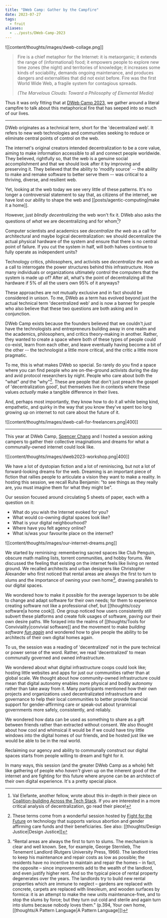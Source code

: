 ```yaml
---
title: "DWeb Camp: Gather by the Campfire"
date: 2023-07-27
tags:
  - fruit
aliases:
  - ../posts/DWeb-Camp-2023
---
```


![[content/thoughts/images/dweb-collage.png]]

> Fire is a chief metaphor for the Internet: it is metaorganic; it extends the range of (informational) food; it empowers people to explore new time zones (the night) and territories of knowledge; it increases some kinds of sociability, demands ongoing maintenance, and produces dangers and externalities that did not exist before. Fire was the first World Wide Web, a fragile system for contagious spreads.
>
> _(The Marvelous Clouds: Toward a Philosophy of Elemental Media)_

Thus it was only fitting that at [DWeb Camp 2023](https://dwebcamp.org/), we gather around a literal campfire to talk about this metaphorical fire that has seeped into so much of our lives.

---

DWeb originates as a technical term, short for the 'decentralized web'. It refers to new web technologies and communities seeking to reduce or eliminate central points of control on the web.

The internet's original creators intended decentralization to be a core value, aiming to make information accessible to all and connect people worldwide. They believed, rightfully so, that the web is a genuine social accomplishment and that we should look after it by improving and preserving it. They believed that the ability to 'modify source' -- the ability to make and remake software to better serve them -- was critical to a thriving, diverse, and resilient web.

Yet, looking at the web today we see very little of these patterns. It's no longer a controversial statement to say that, as citizens of the internet, we have lost our ability to shape the web and [[posts/agentic-computing|make it a home]].

However, just _blindly decentralizing_ the web won't fix it. DWeb also asks the questions of _what_ we are decentralizing and for whom[^1]?

[^1]: Val Elefante, another fellow, wrote about this in-depth in their piece on [Coalition-building Across the Tech Stack](https://valelefante.substack.com/p/dweb-camp-2023-coalition-building). If you are interested in a more critical analysis of decentralization, go read their piece!

Computer scientists and academics see _decentralize the web_ as a call for architectural and maybe logical decentralization: we should decentralize the actual physical hardware of the system and ensure that there is no central point of failure. If you cut the system in half, will both halves continue to fully operate as independent units?

Technology critics, philosophers, and activists see _decentralize the web_ as a call to interrogate the power structures behind this infrastructure. How many individuals or organizations ultimately control the computers that the system is made up of? After all, what's the point of decentralizing all the hardware if 5% of all the users own 95% of it anyways?

These approaches are not mutually exclusive and in fact should be considered in unison. To me, DWeb as a term has evolved beyond just the actual technical term 'decentralized web' and is now a banner for people who also believe that these two questions are both asking and in conjunction.

DWeb Camp exists because the founders believed that we couldn't _just_ have the technologists and entrepreneurs building away in one realm and the academics, philosophers, and critics theory-making in another. Rather, they wanted to create a space where both of these types of people could co-exist, learn from each other, and leave eventually having become a bit of the other -- the technologist a little more critical, and the critic a little more pragmatic.

To me, this is what makes DWeb so special. So rarely do you find a space where you can find people who are on-the-ground activists during the day and avid protocol researchers by night. People who care about both the "what" _and_ the "why"[^2]. These are people that don't just preach the gospel of 'decentralization good', but themselves live in contexts where these values _actually_ make a tangible difference in their lives.

[^2]: These terms come from a wonderful session hosted by [Fight for the Future](https://www.fightforthefuture.org/) on technology that supports various abortion and gender affirming care funds and their beneficiaries. See also: [[thoughts/Design Justice|Design Justice]]

And, perhaps most importantly, they know how to do it all while being kind, empathetic, and quirky in the way that you know they've spent too long growing up on internet to not care about the future of it.

![[content/thoughts/images/dweb-call-for-freelancers.png|400]]

---

This year at DWeb Camp, [Spencer Chang](https://spencerchang.me) and I hosted a session asking campers to gather their collective imaginations and dreams for what a communally-owned internet could look like.

![[content/thoughts/images/dweb2023-workshop.png|400]]

We have a lot of dystopian fiction and a lot of reminiscing, but not a lot of forward-looking dreams for the web. Dreaming is an important piece of fiction that rallies people to articulate a vision they want to make a reality. In hosting this session, we recall Ruha Benjamin: "to see things as they really are, you must imagine them for what they might be".

Our session focused around circulating 5 sheets of paper, each with a question on it:

- What do you wish the Internet evoked for you?
- What would co-owning digital spaces look like?
- What is your digital neighbourhood?
- Where have you felt agency online?
- What is/was your favourite place on the internet?

![[content/thoughts/images/our-internet-dreams.png]]

We started by reminising: remembering sacred spaces like Club Penguin, obscure math mailing lists, torrent communities, and hobby forums. We discussed the feeling that existing on the internet feels like living on rented ground. We recalled architects and urban designers like Christopher Alexander who first noticed that rental areas are always the first to turn to slums and the importance of owning your own home[^3], drawing parallels to our digital spaces.

[^3]: “Rental areas are always the first to turn to slums. The mechanism is clear and well known. See, for example, George Sternlieb, The Tenement Landlord (Rutgers University Press, 1966). The landlord tries to keep his maintenance and repair costs as low as possible; the residents have no incentive to maintain and repair the homes – in fact, the opposite – since improvements add to the wealth of the landlord, and even justify higher rent. And so the typical piece of rental property degenerates over the years. The landlords try to build new rental properties which are immune to neglect – gardens are replaced with concrete, carpets are replaced with lineoleum, and wooden surfaces by formica: it is an attempt to make the new units maintenance-free, and to stop the slums by force; but they turn out cold and sterile and again turn into slums because nobody loves them.” (p.394, Your own home, [[thoughts/A Pattern Language|A Pattern Language]])

We wondered how to make it possible for the average layperson to be able to change and adapt software for their own needs; for them to experience creating software not like a professional chef, but [[thoughts/cozy software|a home cook]]. One group noticed how users consistently still subvert these platforms and create folk usages of software, paving our their own desire paths. We forayed into the realms of [[thoughts/Tools for Conviviality|convivial software]] and the movement to make _building software [fun again](https://notes.mmm.page/paper)_ and wondered how to give people the ability to be architects of their own digital homes again.

To us, the session was a reading of 'decentralized' not in the pure technical or power sense of the word. Rather, we read 'decentralized' to mean communally governed and owned infrastructure.

We wondered about what digital infrastructure coops could look like; hosting little websites and apps for just our communities rather than at global scale. We thought about how community-owned infrastructure could mean that digital autonomy enables more physical and bodily autonomy rather than take away from it. Many participants mentioned how their own projects and organizations used decentralizated infrastructure and governance to help their local communities to better provide financial support for gender-affirming care or speak-out about tyrannical governments more safely, consistently, and reliably.

We wondered how data can be used as something to share as a gift between friends rather than extracted without consent. We also thought about how cool and whimsical it would be if we could have tiny little windows into the digital homes of our friends, and be hosted just like we would be able to be in the real world.

Reclaiming our agency and ability to communally construct our digital spaces starts from people willing to dream and fight for it.

In many ways, this session (and the greater DWeb Camp as a whole) felt like gathering of people who _haven't_ given up on the inherent good of the internet and are fighting for this future where anyone can be an architect of their own digital experience. It's a pretty special place.
